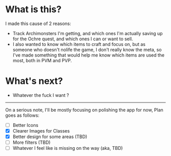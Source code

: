 # What is this?

I made this cause of 2 reasons:

- Track Archimonsters I'm getting, and which ones I'm actually saving up for the Ochre quest, and which ones I can or want to sell.
- I also wanted to know which items to craft and focus on, but as someone who doesn't nolife the game, I don't really know the meta, so I've made something that would help me know which items are used the most, both in PVM and PVP.

# What's next?

- Whatever the fuck I want ?

---

On a serious note, I'll be mostly focusing on polishing the app for now, Plan goes as follows:

- [ ] Better Icons
- [x] Clearer Images for Classes
- [x] Better design for some areas (TBD)
- [ ] More filters (TBD)
- [ ] Whatever I feel like is missing on the way (aka, TBD)
